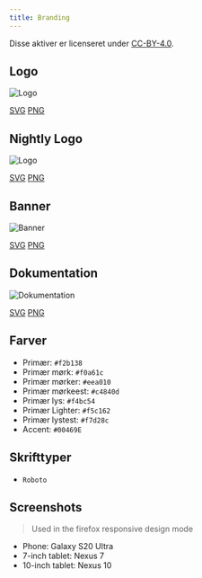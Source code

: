 ```yaml
---
title: Branding
---
```


Disse aktiver er licenseret under [CC-BY-4.0](https://github.com/LinwoodDev/Butterfly/blob/develop/BRANDING_LICENSE).

## Logo

![Logo](/img/logo.svg)

[SVG](/img/logo.svg) [PNG](/img/logo.png)

## Nightly Logo

![Logo](/img/nightly.svg)

[SVG](/img/nightly.svg) [PNG](/img/nightly.png)

## Banner

![Banner](/img/banner.svg)

[SVG](/img/banner.svg) [PNG](/img/banner.png)

## Dokumentation

![Dokumentation](/img/docs.svg)

[SVG](/img/docs.svg) [PNG](/img/docs.png)

## Farver

* Primær: `#f2b138`
* Primær mørk: `#f0a61c`
* Primær mørker: `#eea010`
* Primær mørkeest: `#c4840d`
* Primær lys: `#f4bc54`
* Primær Lighter: `#f5c162`
* Primær lystest: `#f7d28c`
* Accent: `#00469E`

## Skrifttyper

* `Roboto`

## Screenshots

> Used in the firefox responsive design mode

* Phone: Galaxy S20 Ultra
* 7-inch tablet: Nexus 7
* 10-inch tablet: Nexus 10
